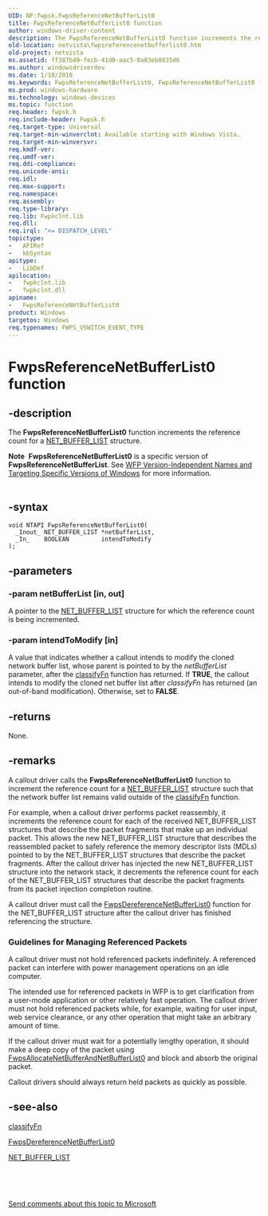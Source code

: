 ```yaml
---
UID: NF:fwpsk.FwpsReferenceNetBufferList0
title: FwpsReferenceNetBufferList0 function
author: windows-driver-content
description: The FwpsReferenceNetBufferList0 function increments the reference count for a NET_BUFFER_LIST structure.Note  FwpsReferenceNetBufferList0 is a specific version of FwpsReferenceNetBufferList.
old-location: netvista\fwpsreferencenetbufferlist0.htm
old-project: netvista
ms.assetid: ff387b49-fecb-41d0-aac5-0a83eb8835d6
ms.author: windowsdriverdev
ms.date: 1/18/2018
ms.keywords: FwpsReferenceNetBufferList0, FwpsReferenceNetBufferList0 function [Network Drivers Starting with Windows Vista], netvista.fwpsreferencenetbufferlist0, fwpsk/FwpsReferenceNetBufferList0, wfp_ref_2_funct_3_fwps_R-Z_87b01939-7e75-4049-ae3a-07db074a3e62.xml
ms.prod: windows-hardware
ms.technology: windows-devices
ms.topic: function
req.header: fwpsk.h
req.include-header: Fwpsk.h
req.target-type: Universal
req.target-min-winverclnt: Available starting with Windows Vista.
req.target-min-winversvr: 
req.kmdf-ver: 
req.umdf-ver: 
req.ddi-compliance: 
req.unicode-ansi: 
req.idl: 
req.max-support: 
req.namespace: 
req.assembly: 
req.type-library: 
req.lib: Fwpkclnt.lib
req.dll: 
req.irql: "<= DISPATCH_LEVEL"
topictype:
-	APIRef
-	kbSyntax
apitype:
-	LibDef
apilocation:
-	fwpkclnt.lib
-	fwpkclnt.dll
apiname:
-	FwpsReferenceNetBufferList0
product: Windows
targetos: Windows
req.typenames: FWPS_VSWITCH_EVENT_TYPE
---
```


# FwpsReferenceNetBufferList0 function


## -description


The 
  <b>FwpsReferenceNetBufferList0</b> function increments the reference count for a 
  <a href="..\ndis\ns-ndis-_net_buffer_list.md">NET_BUFFER_LIST</a> structure.
<div class="alert"><b>Note</b>  <b>FwpsReferenceNetBufferList0</b> is a specific version of <b>FwpsReferenceNetBufferList</b>. See <a href="https://msdn.microsoft.com/FBDF53E5-F7DE-4DEB-AC18-6D2BB59FE670">WFP Version-Independent Names and Targeting Specific Versions of Windows</a> for more information.</div><div> </div>

## -syntax


````
void NTAPI FwpsReferenceNetBufferList0(
  _Inout_ NET_BUFFER_LIST *netBufferList,
  _In_    BOOLEAN         intendToModify
);
````


## -parameters




### -param netBufferList [in, out]

A pointer to the 
     <a href="..\ndis\ns-ndis-_net_buffer_list.md">NET_BUFFER_LIST</a> structure for which the
     reference count is being incremented.


### -param intendToModify [in]

A value that indicates whether a callout intends to modify the cloned network buffer list, whose
     parent is pointed to by the 
     <i>netBufferList</i> parameter, after the 
     <a href="..\fwpsk\nc-fwpsk-fwps_callout_classify_fn0.md">classifyFn</a> function has returned. If <b>TRUE</b>,
     the callout intends to modify the cloned net buffer list after 
     <i>classifyFn</i> has returned (an out-of-band modification). Otherwise, set to <b>FALSE</b>.


## -returns



None.




## -remarks



A callout driver calls the 
    <b>FwpsReferenceNetBufferList0</b> function to increment the reference count for a 
    <a href="..\ndis\ns-ndis-_net_buffer_list.md">NET_BUFFER_LIST</a> structure such that the network
    buffer list remains valid outside of the 
    <a href="..\fwpsk\nc-fwpsk-fwps_callout_classify_fn0.md">classifyFn</a> function.

For example, when a callout driver performs packet reassembly, it increments the reference count for
    each of the received NET_BUFFER_LIST structures that describe the packet fragments that make up an
    individual packet. This allows the new NET_BUFFER_LIST structure that describes the reassembled packet to
    safely reference the memory descriptor lists (MDLs) pointed to by the NET_BUFFER_LIST structures that describe the packet
    fragments. After the callout driver has injected the new NET_BUFFER_LIST structure into the network
    stack, it decrements the reference count for each of the NET_BUFFER_LIST structures that describe the
    packet fragments from its packet injection completion routine.

A callout driver must call the 
    <a href="..\fwpsk\nf-fwpsk-fwpsdereferencenetbufferlist0.md">FwpsDereferenceNetBufferList0</a> function for the NET_BUFFER_LIST structure after the callout driver
    has finished referencing the structure.

<h3><a id="Guidelines_for_Managing_Referenced_Packets"></a><a id="guidelines_for_managing_referenced_packets"></a><a id="GUIDELINES_FOR_MANAGING_REFERENCED_PACKETS"></a>Guidelines for Managing Referenced Packets</h3>
A callout driver must not hold referenced packets indefinitely. A referenced packet can interfere
     with power management operations on an idle computer.

The intended use for referenced packets in WFP is to get clarification from a user-mode application
     or other relatively fast operation. The callout driver must not hold referenced packets while, for
     example, waiting for user input, web service clearance, or any other
     operation that might take an arbitrary amount of time.

If the callout driver must wait for a potentially lengthy operation, it should make a deep copy of
     the packet using 
     <a href="..\fwpsk\nf-fwpsk-fwpsallocatenetbufferandnetbufferlist0.md">FwpsAllocateNetBufferAndNetBufferList0</a> and block and absorb the original packet.

Callout drivers should always return held packets as quickly as possible.




## -see-also

<a href="..\fwpsk\nc-fwpsk-fwps_callout_classify_fn0.md">classifyFn</a>



<a href="..\fwpsk\nf-fwpsk-fwpsdereferencenetbufferlist0.md">
   FwpsDereferenceNetBufferList0</a>



<a href="..\ndis\ns-ndis-_net_buffer_list.md">NET_BUFFER_LIST</a>



 

 

<a href="mailto:wsddocfb@microsoft.com?subject=Documentation%20feedback [netvista\netvista]:%20FwpsReferenceNetBufferList0 function%20 RELEASE:%20(1/18/2018)&amp;body=%0A%0APRIVACY STATEMENT%0A%0AWe use your feedback to improve the documentation. We don't use your email address for any other purpose, and we'll remove your email address from our system after the issue that you're reporting is fixed. While we're working to fix this issue, we might send you an email message to ask for more info. Later, we might also send you an email message to let you know that we've addressed your feedback.%0A%0AFor more info about Microsoft's privacy policy, see http://privacy.microsoft.com/en-us/default.aspx." title="Send comments about this topic to Microsoft">Send comments about this topic to Microsoft</a>

